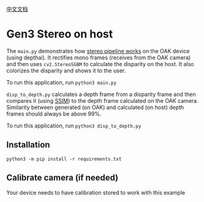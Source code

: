 [中文文档](README.zh-CN.md)

# Gen3 Stereo on host

The `main.py` demonstrates how [stereo pipeline works](https://docs.luxonis.com/projects/api/en/latest/components/nodes/stereo_depth/#internal-block-diagram-of-stereodepth-node) on the OAK device (using depthai). It rectifies mono frames (receives from the OAK camera) and then
uses `cv2.StereoSGBM` to calculate the disparity on the host. It also colorizes the disparity and shows it to the user.

To run this application, run `python3 main.py`

`disp_to_depth.py` calculates a depth frame from a disparity frame and then compares it (using [SSIM](https://en.wikipedia.org/wiki/Structural_similarity)) to
the depth frame calculated on the OAK camera. Similarity between generated (on OAK) and calculated (on host) depth frames should always be above 99%.

To run this application, run `python3 disp_to_depth.py`

## Installation

```
python3 -m pip install -r requirements.txt
```

## Calibrate camera (if needed)

Your device needs to have calibration stored to work with this example
